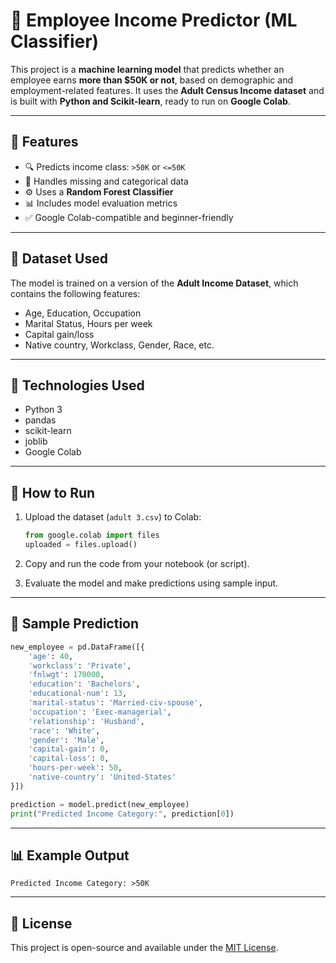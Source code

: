 
# 🧠 Employee Income Predictor (ML Classifier)

This project is a **machine learning model** that predicts whether an employee earns **more than $50K or not**, based on demographic and employment-related features. It uses the **Adult Census Income dataset** and is built with **Python and Scikit-learn**, ready to run on **Google Colab**.

---

## 🚀 Features

- 🔍 Predicts income class: `>50K` or `<=50K`
- 🧼 Handles missing and categorical data
- ⚙️ Uses a **Random Forest Classifier**
- 📊 Includes model evaluation metrics
- ✅ Google Colab-compatible and beginner-friendly

---

## 📁 Dataset Used

The model is trained on a version of the **Adult Income Dataset**, which contains the following features:
- Age, Education, Occupation
- Marital Status, Hours per week
- Capital gain/loss
- Native country, Workclass, Gender, Race, etc.

---

## 🔧 Technologies Used

- Python 3
- pandas
- scikit-learn
- joblib
- Google Colab

---

## 📌 How to Run

1. Upload the dataset (`adult 3.csv`) to Colab:
   ```python
   from google.colab import files
   uploaded = files.upload()
   ```

2. Copy and run the code from your notebook (or script).

3. Evaluate the model and make predictions using sample input.

---

## 🧪 Sample Prediction

```python
new_employee = pd.DataFrame([{
    'age': 40,
    'workclass': 'Private',
    'fnlwgt': 170000,
    'education': 'Bachelors',
    'educational-num': 13,
    'marital-status': 'Married-civ-spouse',
    'occupation': 'Exec-managerial',
    'relationship': 'Husband',
    'race': 'White',
    'gender': 'Male',
    'capital-gain': 0,
    'capital-loss': 0,
    'hours-per-week': 50,
    'native-country': 'United-States'
}])

prediction = model.predict(new_employee)
print("Predicted Income Category:", prediction[0])
```

---

## 📊 Example Output

```
Predicted Income Category: >50K
```

---

## 📄 License

This project is open-source and available under the [MIT License](LICENSE).
